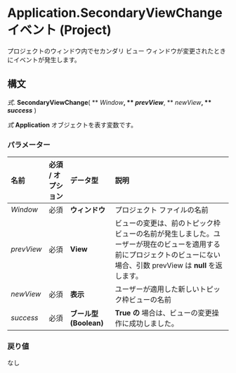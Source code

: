 
# Application.SecondaryViewChange イベント (Project)

プロジェクトのウィンドウ内でセカンダリ ビュー ウィンドウが変更されたときにイベントが発生します。


## 構文

 _式_. **SecondaryViewChange**( ** _Window_**, ** _prevView_**, ** _newView_**, ** _success_** )

 _式_ **Application** オブジェクトを表す変数です。


### パラメーター



|**名前**|**必須 / オプション**|**データ型**|**説明**|
|:-----|:-----|:-----|:-----|
| _Window_|必須|**ウィンドウ**|プロジェクト ファイルの名前|
| _prevView_|必須|**View**|ビューの変更は、前のトピック枠ビューの名前が発生しました。ユーザーが現在のビューを適用する前にプロジェクトのビューにない場合、引数 prevView は **null** を返します。|
| _newView_|必須|**表示**|ユーザーが適用した新しいトピック枠ビューの名前|
| _success_|必須|**ブール型 (Boolean)**|**True の** 場合は、ビューの変更操作に成功しました。|

### 戻り値

なし

